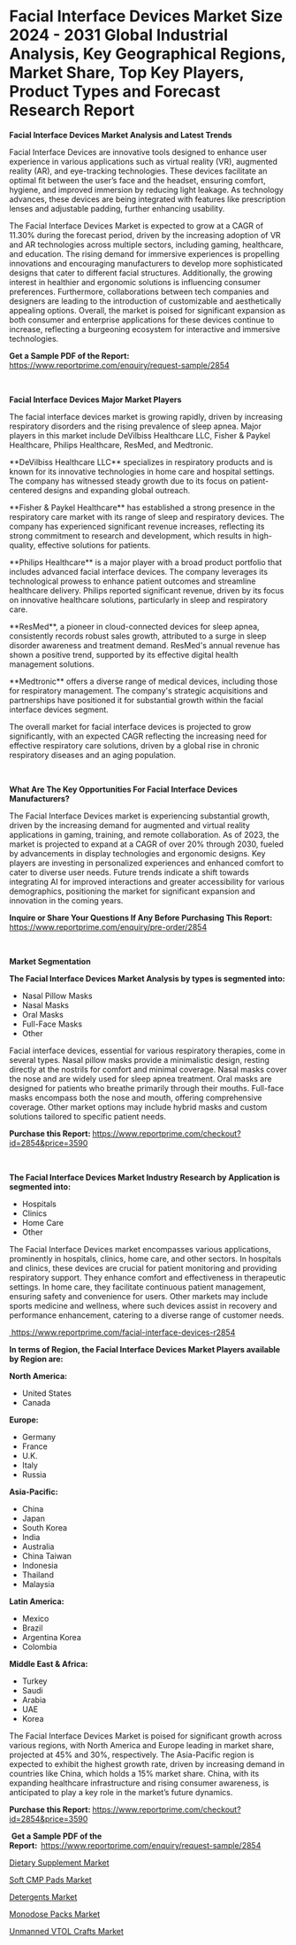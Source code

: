 <p><h1>Facial Interface Devices Market Size 2024 - 2031 Global Industrial Analysis, Key Geographical Regions, Market Share, Top Key Players, Product Types and Forecast Research Report</h1></p><p><strong>Facial Interface Devices Market Analysis and Latest Trends</strong></p>
<p><p>Facial Interface Devices are innovative tools designed to enhance user experience in various applications such as virtual reality (VR), augmented reality (AR), and eye-tracking technologies. These devices facilitate an optimal fit between the user’s face and the headset, ensuring comfort, hygiene, and improved immersion by reducing light leakage. As technology advances, these devices are being integrated with features like prescription lenses and adjustable padding, further enhancing usability.</p><p>The Facial Interface Devices Market is expected to grow at a CAGR of 11.30% during the forecast period, driven by the increasing adoption of VR and AR technologies across multiple sectors, including gaming, healthcare, and education. The rising demand for immersive experiences is propelling innovations and encouraging manufacturers to develop more sophisticated designs that cater to different facial structures. Additionally, the growing interest in healthier and ergonomic solutions is influencing consumer preferences. Furthermore, collaborations between tech companies and designers are leading to the introduction of customizable and aesthetically appealing options. Overall, the market is poised for significant expansion as both consumer and enterprise applications for these devices continue to increase, reflecting a burgeoning ecosystem for interactive and immersive technologies.</p></p>
<p><strong>Get a Sample PDF of the Report:&nbsp;</strong> <a href="https://www.reportprime.com/enquiry/request-sample/2854">https://www.reportprime.com/enquiry/request-sample/2854</a></p>
<p>&nbsp;</p>
<p><strong>Facial Interface Devices Major Market Players</strong></p>
<p><p>The facial interface devices market is growing rapidly, driven by increasing respiratory disorders and the rising prevalence of sleep apnea. Major players in this market include DeVilbiss Healthcare LLC, Fisher & Paykel Healthcare, Philips Healthcare, ResMed, and Medtronic.</p><p>**DeVilbiss Healthcare LLC** specializes in respiratory products and is known for its innovative technologies in home care and hospital settings. The company has witnessed steady growth due to its focus on patient-centered designs and expanding global outreach. </p><p>**Fisher & Paykel Healthcare** has established a strong presence in the respiratory care market with its range of sleep and respiratory devices. The company has experienced significant revenue increases, reflecting its strong commitment to research and development, which results in high-quality, effective solutions for patients.</p><p>**Philips Healthcare** is a major player with a broad product portfolio that includes advanced facial interface devices. The company leverages its technological prowess to enhance patient outcomes and streamline healthcare delivery. Philips reported significant revenue, driven by its focus on innovative healthcare solutions, particularly in sleep and respiratory care.</p><p>**ResMed**, a pioneer in cloud-connected devices for sleep apnea, consistently records robust sales growth, attributed to a surge in sleep disorder awareness and treatment demand. ResMed's annual revenue has shown a positive trend, supported by its effective digital health management solutions.</p><p>**Medtronic** offers a diverse range of medical devices, including those for respiratory management. The company's strategic acquisitions and partnerships have positioned it for substantial growth within the facial interface devices segment.</p><p>The overall market for facial interface devices is projected to grow significantly, with an expected CAGR reflecting the increasing need for effective respiratory care solutions, driven by a global rise in chronic respiratory diseases and an aging population.</p></p>
<p>&nbsp;</p>
<p><strong>What Are The Key Opportunities For Facial Interface Devices Manufacturers?</strong></p>
<p><p>The Facial Interface Devices market is experiencing substantial growth, driven by the increasing demand for augmented and virtual reality applications in gaming, training, and remote collaboration. As of 2023, the market is projected to expand at a CAGR of over 20% through 2030, fueled by advancements in display technologies and ergonomic designs. Key players are investing in personalized experiences and enhanced comfort to cater to diverse user needs. Future trends indicate a shift towards integrating AI for improved interactions and greater accessibility for various demographics, positioning the market for significant expansion and innovation in the coming years.</p></p>
<p><strong>Inquire or Share Your Questions If Any Before Purchasing This Report:</strong> <a href="https://www.reportprime.com/enquiry/pre-order/2854">https://www.reportprime.com/enquiry/pre-order/2854</a></p>
<p>&nbsp;</p>
<p><strong>Market Segmentation</strong></p>
<p><strong>The Facial Interface Devices Market Analysis by types is segmented into:</strong></p>
<p><ul><li>Nasal Pillow Masks</li><li>Nasal Masks</li><li>Oral Masks</li><li>Full-Face Masks</li><li>Other</li></ul></p>
<p><p>Facial interface devices, essential for various respiratory therapies, come in several types. Nasal pillow masks provide a minimalistic design, resting directly at the nostrils for comfort and minimal coverage. Nasal masks cover the nose and are widely used for sleep apnea treatment. Oral masks are designed for patients who breathe primarily through their mouths. Full-face masks encompass both the nose and mouth, offering comprehensive coverage. Other market options may include hybrid masks and custom solutions tailored to specific patient needs.</p></p>
<p><strong>Purchase this Report:&nbsp;</strong><a href="https://www.reportprime.com/checkout?id=2854&price=3590">https://www.reportprime.com/checkout?id=2854&price=3590</a></p>
<p>&nbsp;</p>
<p><strong>The Facial Interface Devices Market Industry Research by Application is segmented into:</strong></p>
<p><ul><li>Hospitals</li><li>Clinics</li><li>Home Care</li><li>Other</li></ul></p>
<p><p>The Facial Interface Devices market encompasses various applications, prominently in hospitals, clinics, home care, and other sectors. In hospitals and clinics, these devices are crucial for patient monitoring and providing respiratory support. They enhance comfort and effectiveness in therapeutic settings. In home care, they facilitate continuous patient management, ensuring safety and convenience for users. Other markets may include sports medicine and wellness, where such devices assist in recovery and performance enhancement, catering to a diverse range of customer needs.</p></p>
<p><a href="https://www.reportprime.com/facial-interface-devices-r2854">&nbsp;https://www.reportprime.com/facial-interface-devices-r2854</a></p>
<p><strong>In terms of Region, the Facial Interface Devices Market Players available by Region are:</strong></p>
<p>
    <p> <strong> North America: </strong>
        <ul>
            <li>United States</li>
            <li>Canada</li>
        </ul>
        </p> 
    <p> <strong> Europe: </strong>
        <ul>
            <li>Germany</li>
            <li>France</li>
            <li>U.K.</li>
            <li>Italy</li>
            <li>Russia</li>
        </ul>
        </p> 
    <p> <strong> Asia-Pacific: </strong>
        <ul>
            <li>China</li>
            <li>Japan</li>
            <li>South Korea</li>
            <li>India</li>
            <li>Australia</li>
            <li>China Taiwan</li>
            <li>Indonesia</li>
            <li>Thailand</li>
            <li>Malaysia</li>
        </ul>
        </p> 
    <p> <strong> Latin America: </strong>
        <ul>
            <li>Mexico</li>
            <li>Brazil</li>
            <li>Argentina Korea</li>
            <li>Colombia</li>
        </ul>
        </p> 
    <p> <strong> Middle East & Africa: </strong>
        <ul>
            <li>Turkey</li>
            <li>Saudi</li>
            <li>Arabia</li>
            <li>UAE</li>
            <li>Korea</li>
        </ul>
    </p>
    </p>
<p><p>The Facial Interface Devices Market is poised for significant growth across various regions, with North America and Europe leading in market share, projected at 45% and 30%, respectively. The Asia-Pacific region is expected to exhibit the highest growth rate, driven by increasing demand in countries like China, which holds a 15% market share. China, with its expanding healthcare infrastructure and rising consumer awareness, is anticipated to play a key role in the market’s future dynamics.</p></p>
<p><strong>Purchase this Report: </strong><a href="https://www.reportprime.com/checkout?id=2854&price=3590">https://www.reportprime.com/checkout?id=2854&price=3590</a></p>
<p>&nbsp;<strong>Get a Sample PDF of the Report:&nbsp;&nbsp;</strong><a href="https://www.reportprime.com/enquiry/request-sample/2854">https://www.reportprime.com/enquiry/request-sample/2854</a></p>
<p><strong></strong></p>
<p><p><a href="https://www.linkedin.com/pulse/insights-dietary-supplement-industry-market-financial-status-rpvxe?trackingId=nEF0FbAESoqs4FNkUzxhfQ%3D%3D">Dietary Supplement Market</a></p><p><a href="https://github.com/RichRobinson5/Market-Research-Report-List-6/blob/main/soft-cmp-pads-market.md">Soft CMP Pads Market</a></p><p><a href="https://www.linkedin.com/pulse/detergents-market-overview-global-trends-future-prospects-wp2tf?trackingId=9%2Bab5zBhRl%2B1jzVNHTdxmg%3D%3D">Detergents Market</a></p><p><a href="https://issuu.com/reportprime-2/docs/monodose-packs-market-size-2030.ppt_734e518b3289b2">Monodose Packs Market</a></p><p><a href="https://issuu.com/reportprime-2/docs/unmanned-vtol-crafts-market-size-20_21f599dfc6e583">Unmanned VTOL Crafts Market</a></p></p>
